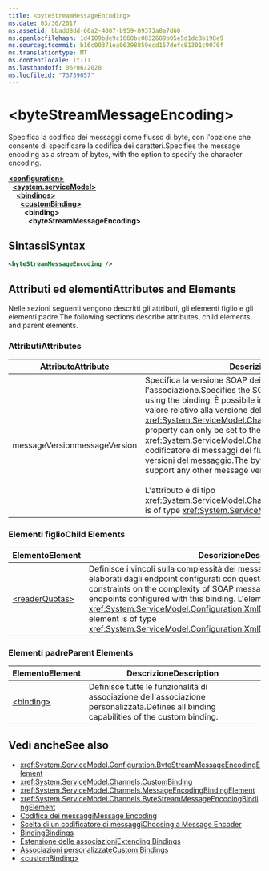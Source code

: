 ```yaml
---
title: <byteStreamMessageEncoding>
ms.date: 03/30/2017
ms.assetid: bbadd8dd-60a2-4007-b959-89373a8a7d60
ms.openlocfilehash: 1d4109bde9c1668bc0832689b05e5d1dc3b198e9
ms.sourcegitcommit: b16c00371ea06398859ecd157defc81301c9070f
ms.translationtype: MT
ms.contentlocale: it-IT
ms.lasthandoff: 06/06/2020
ms.locfileid: "73739057"
---
```

# \<byteStreamMessageEncoding>
<span data-ttu-id="85267-101">Specifica la codifica dei messaggi come flusso di byte, con l'opzione che consente di specificare la codifica dei caratteri.</span><span class="sxs-lookup"><span data-stu-id="85267-101">Specifies the message encoding as a stream of bytes, with the option to specify the character encoding.</span></span>  
  
[**\<configuration>**](../configuration-element.md)\
&nbsp;&nbsp;[**\<system.serviceModel>**](system-servicemodel.md)\
&nbsp;&nbsp;&nbsp;&nbsp;[**\<bindings>**](bindings.md)\
&nbsp;&nbsp;&nbsp;&nbsp;&nbsp;&nbsp;[**\<customBinding>**](custombinding.md)\
&nbsp;&nbsp;&nbsp;&nbsp;&nbsp;&nbsp;&nbsp;&nbsp;**\<binding>**\
&nbsp;&nbsp;&nbsp;&nbsp;&nbsp;&nbsp;&nbsp;&nbsp;&nbsp;&nbsp;**\<byteStreamMessageEncoding>**  
  
## <a name="syntax"></a><span data-ttu-id="85267-102">Sintassi</span><span class="sxs-lookup"><span data-stu-id="85267-102">Syntax</span></span>  
  
```xml  
<byteStreamMessageEncoding />
```  
  
## <a name="attributes-and-elements"></a><span data-ttu-id="85267-103">Attributi ed elementi</span><span class="sxs-lookup"><span data-stu-id="85267-103">Attributes and Elements</span></span>  
 <span data-ttu-id="85267-104">Nelle sezioni seguenti vengono descritti gli attributi, gli elementi figlio e gli elementi padre.</span><span class="sxs-lookup"><span data-stu-id="85267-104">The following sections describe attributes, child elements, and parent elements.</span></span>  
  
### <a name="attributes"></a><span data-ttu-id="85267-105">Attributi</span><span class="sxs-lookup"><span data-stu-id="85267-105">Attributes</span></span>  
  
|<span data-ttu-id="85267-106">Attributo</span><span class="sxs-lookup"><span data-stu-id="85267-106">Attribute</span></span>|<span data-ttu-id="85267-107">Descrizione</span><span class="sxs-lookup"><span data-stu-id="85267-107">Description</span></span>|  
|---------------|-----------------|  
|<span data-ttu-id="85267-108">messageVersion</span><span class="sxs-lookup"><span data-stu-id="85267-108">messageVersion</span></span>|<span data-ttu-id="85267-109">Specifica la versione SOAP dei messaggi inviati usando l'associazione.</span><span class="sxs-lookup"><span data-stu-id="85267-109">Specifies the SOAP version of the messages sent using the binding.</span></span> <span data-ttu-id="85267-110">È possibile impostare questa proprietà solo sul valore relativo alla versione del messaggio <xref:System.ServiceModel.Channels.MessageVersion.None%2A>.</span><span class="sxs-lookup"><span data-stu-id="85267-110">This property can only be set to the message version value of <xref:System.ServiceModel.Channels.MessageVersion.None%2A>.</span></span> <span data-ttu-id="85267-111">Il codificatore di messaggi del flusso di byte non supporta altre versioni del messaggio.</span><span class="sxs-lookup"><span data-stu-id="85267-111">The byte stream message encoder does not support any other message versions.</span></span><br /><br /> <span data-ttu-id="85267-112">L'attributo è di tipo <xref:System.ServiceModel.Channels.MessageVersion>.</span><span class="sxs-lookup"><span data-stu-id="85267-112">This attribute is of type <xref:System.ServiceModel.Channels.MessageVersion>.</span></span>|  
  
### <a name="child-elements"></a><span data-ttu-id="85267-113">Elementi figlio</span><span class="sxs-lookup"><span data-stu-id="85267-113">Child Elements</span></span>  
  
|<span data-ttu-id="85267-114">Elemento</span><span class="sxs-lookup"><span data-stu-id="85267-114">Element</span></span>|<span data-ttu-id="85267-115">Descrizione</span><span class="sxs-lookup"><span data-stu-id="85267-115">Description</span></span>|  
|-------------|-----------------|  
|[\<readerQuotas>](https://docs.microsoft.com/previous-versions/dotnet/netframework-4.0/ms731325(v=vs.100))|<span data-ttu-id="85267-116">Definisce i vincoli sulla complessità dei messaggi SOAP che possono essere elaborati dagli endpoint configurati con questa associazione.</span><span class="sxs-lookup"><span data-stu-id="85267-116">Defines the constraints on the complexity of SOAP messages that can be processed by endpoints configured with this binding.</span></span> <span data-ttu-id="85267-117">L'elemento è di tipo <xref:System.ServiceModel.Configuration.XmlDictionaryReaderQuotasElement>.</span><span class="sxs-lookup"><span data-stu-id="85267-117">This element is of type <xref:System.ServiceModel.Configuration.XmlDictionaryReaderQuotasElement>.</span></span>|  
  
### <a name="parent-elements"></a><span data-ttu-id="85267-118">Elementi padre</span><span class="sxs-lookup"><span data-stu-id="85267-118">Parent Elements</span></span>  
  
|<span data-ttu-id="85267-119">Elemento</span><span class="sxs-lookup"><span data-stu-id="85267-119">Element</span></span>|<span data-ttu-id="85267-120">Descrizione</span><span class="sxs-lookup"><span data-stu-id="85267-120">Description</span></span>|  
|-------------|-----------------|  
|[\<binding>](bindings.md)|<span data-ttu-id="85267-121">Definisce tutte le funzionalità di associazione dell'associazione personalizzata.</span><span class="sxs-lookup"><span data-stu-id="85267-121">Defines all binding capabilities of the custom binding.</span></span>|  
  
## <a name="see-also"></a><span data-ttu-id="85267-122">Vedi anche</span><span class="sxs-lookup"><span data-stu-id="85267-122">See also</span></span>

- <xref:System.ServiceModel.Configuration.ByteStreamMessageEncodingElement>
- <xref:System.ServiceModel.Channels.CustomBinding>
- <xref:System.ServiceModel.Channels.MessageEncodingBindingElement>
- <xref:System.ServiceModel.Channels.ByteStreamMessageEncodingBindingElement>
- [<span data-ttu-id="85267-123">Codifica dei messaggi</span><span class="sxs-lookup"><span data-stu-id="85267-123">Message Encoding</span></span>](message-encoding.md)
- [<span data-ttu-id="85267-124">Scelta di un codificatore di messaggi</span><span class="sxs-lookup"><span data-stu-id="85267-124">Choosing a Message Encoder</span></span>](../../../wcf/feature-details/choosing-a-message-encoder.md)
- [<span data-ttu-id="85267-125">Binding</span><span class="sxs-lookup"><span data-stu-id="85267-125">Bindings</span></span>](../../../wcf/bindings.md)
- [<span data-ttu-id="85267-126">Estensione delle associazioni</span><span class="sxs-lookup"><span data-stu-id="85267-126">Extending Bindings</span></span>](../../../wcf/extending/extending-bindings.md)
- [<span data-ttu-id="85267-127">Associazioni personalizzate</span><span class="sxs-lookup"><span data-stu-id="85267-127">Custom Bindings</span></span>](../../../wcf/extending/custom-bindings.md)
- [\<customBinding>](custombinding.md)
